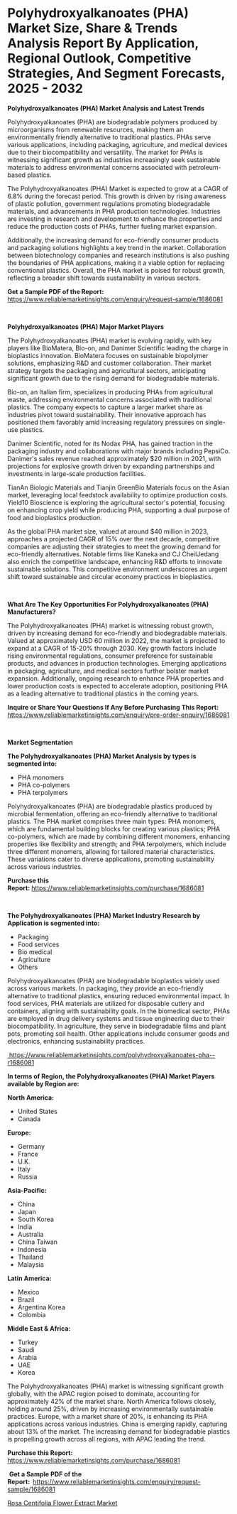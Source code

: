 <p><h1>Polyhydroxyalkanoates (PHA) Market Size, Share & Trends Analysis Report By Application, Regional Outlook, Competitive Strategies, And Segment Forecasts, 2025 - 2032</h1></p><p><strong>Polyhydroxyalkanoates (PHA) Market Analysis and Latest Trends</strong></p>
<p><p>Polyhydroxyalkanoates (PHA) are biodegradable polymers produced by microorganisms from renewable resources, making them an environmentally friendly alternative to traditional plastics. PHAs serve various applications, including packaging, agriculture, and medical devices due to their biocompatibility and versatility. The market for PHAs is witnessing significant growth as industries increasingly seek sustainable materials to address environmental concerns associated with petroleum-based plastics.</p><p>The Polyhydroxyalkanoates (PHA) Market is expected to grow at a CAGR of 6.8% during the forecast period. This growth is driven by rising awareness of plastic pollution, government regulations promoting biodegradable materials, and advancements in PHA production technologies. Industries are investing in research and development to enhance the properties and reduce the production costs of PHAs, further fueling market expansion.</p><p>Additionally, the increasing demand for eco-friendly consumer products and packaging solutions highlights a key trend in the market. Collaboration between biotechnology companies and research institutions is also pushing the boundaries of PHA applications, making it a viable option for replacing conventional plastics. Overall, the PHA market is poised for robust growth, reflecting a broader shift towards sustainability in various sectors.</p></p>
<p><strong>Get a Sample PDF of the Report:&nbsp;</strong> <a href="https://www.reliablemarketinsights.com/enquiry/request-sample/1686081?utm_campaign=2206&utm_medium=2&utm_source=Github&utm_content=ia&utm_term=24032025&utm_id=polyhydroxyalkanoates-pha">https://www.reliablemarketinsights.com/enquiry/request-sample/1686081</a></p>
<p>&nbsp;</p>
<p><strong>Polyhydroxyalkanoates (PHA) Major Market Players</strong></p>
<p><p>The Polyhydroxyalkanoates (PHA) market is evolving rapidly, with key players like BioMatera, Bio-on, and Danimer Scientific leading the charge in bioplastics innovation. BioMatera focuses on sustainable biopolymer solutions, emphasizing R&D and customer collaboration. Their market strategy targets the packaging and agricultural sectors, anticipating significant growth due to the rising demand for biodegradable materials.</p><p>Bio-on, an Italian firm, specializes in producing PHAs from agricultural waste, addressing environmental concerns associated with traditional plastics. The company expects to capture a larger market share as industries pivot toward sustainability. Their innovative approach has positioned them favorably amid increasing regulatory pressures on single-use plastics.</p><p>Danimer Scientific, noted for its Nodax PHA, has gained traction in the packaging industry and collaborations with major brands including PepsiCo. Danimer's sales revenue reached approximately $20 million in 2021, with projections for explosive growth driven by expanding partnerships and investments in large-scale production facilities.</p><p>TianAn Biologic Materials and Tianjin GreenBio Materials focus on the Asian market, leveraging local feedstock availability to optimize production costs. Yield10 Bioscience is exploring the agricultural sector's potential, focusing on enhancing crop yield while producing PHA, supporting a dual purpose of food and bioplastics production.</p><p>As the global PHA market size, valued at around $40 million in 2023, approaches a projected CAGR of 15% over the next decade, competitive companies are adjusting their strategies to meet the growing demand for eco-friendly alternatives. Notable firms like Kaneka and CJ CheilJedang also enrich the competitive landscape, enhancing R&D efforts to innovate sustainable solutions. This competitive environment underscores an urgent shift toward sustainable and circular economy practices in bioplastics.</p></p>
<p>&nbsp;</p>
<p><strong>What Are The Key Opportunities For Polyhydroxyalkanoates (PHA) Manufacturers?</strong></p>
<p><p>The Polyhydroxyalkanoates (PHA) market is witnessing robust growth, driven by increasing demand for eco-friendly and biodegradable materials. Valued at approximately USD 60 million in 2022, the market is projected to expand at a CAGR of 15-20% through 2030. Key growth factors include rising environmental regulations, consumer preference for sustainable products, and advances in production technologies. Emerging applications in packaging, agriculture, and medical sectors further bolster market expansion. Additionally, ongoing research to enhance PHA properties and lower production costs is expected to accelerate adoption, positioning PHA as a leading alternative to traditional plastics in the coming years.</p></p>
<p><strong>Inquire or Share Your Questions If Any Before Purchasing This Report:</strong> <a href="https://www.reliablemarketinsights.com/enquiry/pre-order-enquiry/1686081?utm_campaign=2206&utm_medium=2&utm_source=Github&utm_content=ia&utm_term=24032025&utm_id=polyhydroxyalkanoates-pha">https://www.reliablemarketinsights.com/enquiry/pre-order-enquiry/1686081</a></p>
<p>&nbsp;</p>
<p><strong>Market Segmentation</strong></p>
<p><strong>The Polyhydroxyalkanoates (PHA) Market Analysis by types is segmented into:</strong></p>
<p><ul><li>PHA monomers</li><li>PHA co-polymers</li><li>PHA terpolymers</li></ul></p>
<p><p>Polyhydroxyalkanoates (PHA) are biodegradable plastics produced by microbial fermentation, offering an eco-friendly alternative to traditional plastics. The PHA market comprises three main types: PHA monomers, which are fundamental building blocks for creating various plastics; PHA co-polymers, which are made by combining different monomers, enhancing properties like flexibility and strength; and PHA terpolymers, which include three different monomers, allowing for tailored material characteristics. These variations cater to diverse applications, promoting sustainability across various industries.</p></p>
<p><strong>Purchase this Report:&nbsp;</strong><a href="https://www.reliablemarketinsights.com/purchase/1686081?utm_campaign=2206&utm_medium=2&utm_source=Github&utm_content=ia&utm_term=24032025&utm_id=polyhydroxyalkanoates-pha">https://www.reliablemarketinsights.com/purchase/1686081</a></p>
<p>&nbsp;</p>
<p><strong>The Polyhydroxyalkanoates (PHA) Market Industry Research by Application is segmented into:</strong></p>
<p><ul><li>Packaging</li><li>Food services</li><li>Bio medical</li><li>Agriculture</li><li>Others</li></ul></p>
<p><p>Polyhydroxyalkanoates (PHA) are biodegradable bioplastics widely used across various markets. In packaging, they provide an eco-friendly alternative to traditional plastics, ensuring reduced environmental impact. In food services, PHA materials are utilized for disposable cutlery and containers, aligning with sustainability goals. In the biomedical sector, PHAs are employed in drug delivery systems and tissue engineering due to their biocompatibility. In agriculture, they serve in biodegradable films and plant pots, promoting soil health. Other applications include consumer goods and electronics, enhancing sustainability practices.</p></p>
<p><a href="https://www.reliablemarketinsights.com/polyhydroxyalkanoates-pha--r1686081?utm_campaign=2206&utm_medium=2&utm_source=Github&utm_content=ia&utm_term=24032025&utm_id=polyhydroxyalkanoates-pha">&nbsp;https://www.reliablemarketinsights.com/polyhydroxyalkanoates-pha--r1686081</a></p>
<p><strong>In terms of Region, the Polyhydroxyalkanoates (PHA) Market Players available by Region are:</strong></p>
<p>
    <p> <strong> North America: </strong>
        <ul>
            <li>United States</li>
            <li>Canada</li>
        </ul>
        </p> 
    <p> <strong> Europe: </strong>
        <ul>
            <li>Germany</li>
            <li>France</li>
            <li>U.K.</li>
            <li>Italy</li>
            <li>Russia</li>
        </ul>
        </p> 
    <p> <strong> Asia-Pacific: </strong>
        <ul>
            <li>China</li>
            <li>Japan</li>
            <li>South Korea</li>
            <li>India</li>
            <li>Australia</li>
            <li>China Taiwan</li>
            <li>Indonesia</li>
            <li>Thailand</li>
            <li>Malaysia</li>
        </ul>
        </p> 
    <p> <strong> Latin America: </strong>
        <ul>
            <li>Mexico</li>
            <li>Brazil</li>
            <li>Argentina Korea</li>
            <li>Colombia</li>
        </ul>
        </p> 
    <p> <strong> Middle East & Africa: </strong>
        <ul>
            <li>Turkey</li>
            <li>Saudi</li>
            <li>Arabia</li>
            <li>UAE</li>
            <li>Korea</li>
        </ul>
    </p>
    </p>
<p><p>The Polyhydroxyalkanoates (PHA) market is witnessing significant growth globally, with the APAC region poised to dominate, accounting for approximately 42% of the market share. North America follows closely, holding around 25%, driven by increasing environmentally sustainable practices. Europe, with a market share of 20%, is enhancing its PHA applications across various industries. China is emerging rapidly, capturing about 13% of the market. The increasing demand for biodegradable plastics is propelling growth across all regions, with APAC leading the trend.</p></p>
<p><strong>Purchase this Report: </strong><a href="https://www.reliablemarketinsights.com/purchase/1686081?utm_campaign=2206&utm_medium=2&utm_source=Github&utm_content=ia&utm_term=24032025&utm_id=polyhydroxyalkanoates-pha">https://www.reliablemarketinsights.com/purchase/1686081</a></p>
<p>&nbsp;<strong>Get a Sample PDF of the Report:&nbsp;&nbsp;</strong><a href="https://www.reliablemarketinsights.com/enquiry/request-sample/1686081?utm_campaign=2206&utm_medium=2&utm_source=Github&utm_content=ia&utm_term=24032025&utm_id=polyhydroxyalkanoates-pha">https://www.reliablemarketinsights.com/enquiry/request-sample/1686081</a></p>
<p><strong></strong></p>
<p><p><a href="https://github.com/tineamonaya/Market-Research-Report-List-1/blob/main/rosa-centifolia-flower-extract-market.md?utm_campaign=2206&utm_medium=2&utm_source=Github&utm_content=ia&utm_term=24032025&utm_id=polyhydroxyalkanoates-pha">Rosa Centifolia Flower Extract Market</a></p></p>
